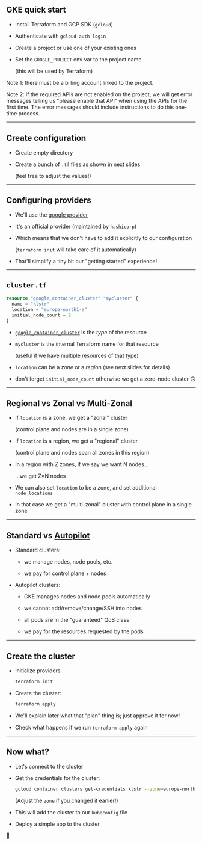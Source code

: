 ## GKE quick start

- Install Terraform and GCP SDK (`gcloud`)

- Authenticate with `gcloud auth login`

- Create a project or use one of your existing ones

- Set the `GOOGLE_PROJECT` env var to the project name

  (this will be used by Terraform)

Note 1: there must be a billing account linked to the project.

Note 2: if the required APIs are not enabled on the project,
we will get error messages telling us "please enable that API"
when using the APIs for the first time. The error messages
should include instructions to do this one-time process.

---

## Create configuration

- Create empty directory

- Create a bunch of `.tf` files as shown in next slides

  (feel free to adjust the values!)

---

## Configuring providers

- We'll use the [google provider](https://registry.terraform.io/providers/hashicorp/google)

- It's an official provider (maintained by `hashicorp`)

- Which means that we don't have to add it explicitly to our configuration

  (`terraform init` will take care of it automatically)

- That'll simplify a tiny bit our "getting started" experience!

---

## `cluster.tf`

```tf
resource "google_container_cluster" "mycluster" {
  name = "klstr"
  location = "europe-north1-a"
  initial_node_count = 2
}
```

- [`google_container_cluster`](https://registry.terraform.io/providers/hashicorp/google/latest/docs/resources/container_cluster) is the *type* of the resource

- `mycluster` is the internal Terraform name for that resource

  (useful if we have multiple resources of that type)

- `location` can be a *zone* or a *region* (see next slides for details)

- don't forget `initial_node_count` otherwise we get a zero-node cluster 🙃

---

## Regional vs Zonal vs Multi-Zonal

- If `location` is a zone, we get a "zonal" cluster

  (control plane and nodes are in a single zone)

- If `location` is a region, we get a "regional" cluster

  (control plane and nodes span all zones in this region)

- In a region with Z zones, if we say we want N nodes...

  ...we get Z×N nodes

- We can also set `location` to be a zone, and set additional `node_locations`

- In that case we get a "multi-zonal" cluster with control plane in a single zone

---

## Standard vs [Autopilot]

- Standard clusters:

  - we manage nodes, node pools, etc.

  - we pay for control plane + nodes

- Autopilot clusters:

  - GKE manages nodes and node pools automatically

  - we cannot add/remove/change/SSH into nodes

  - all pods are in the "guaranteed" QoS class

  - we pay for the resources requested by the pods

[Autopilot]: https://cloud.google.com/kubernetes-engine/docs/concepts/autopilot-overview

---

## Create the cluster

- Initialize providers
  ```bash
  terraform init
  ```

- Create the cluster:
  ```bash
  terraform apply
  ```

- We'll explain later what that "plan" thing is; just approve it for now!

- Check what happens if we run `terraform apply` again

---

## Now what?

- Let's connect to the cluster

- Get the credentials for the cluster:
  ```bash
  gcloud container clusters get-credentials klstr --zone=europe-north1
  ```
  (Adjust the `zone` if you changed it earlier!)

- This will add the cluster to our `kubeconfig` file

- Deploy a simple app to the cluster

🎉

